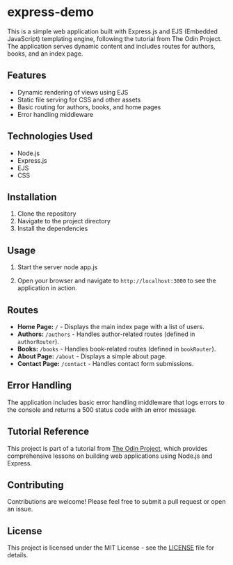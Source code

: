 # express-demo

This is a simple web application built with Express.js and EJS (Embedded JavaScript) templating engine, following the tutorial from The Odin Project. The application serves dynamic content and includes routes for authors, books, and an index page.

## Features

- Dynamic rendering of views using EJS
- Static file serving for CSS and other assets
- Basic routing for authors, books, and home pages
- Error handling middleware

## Technologies Used

- Node.js
- Express.js
- EJS
- CSS


## Installation

1. Clone the repository
2. Navigate to the project directory
3. Install the dependencies

## Usage
1. Start the server
node app.js


2. Open your browser and navigate to `http://localhost:3000` to see the application in action.

## Routes

- **Home Page:** `/` - Displays the main index page with a list of users.
- **Authors:** `/authors` - Handles author-related routes (defined in `authorRouter`).
- **Books:** `/books` - Handles book-related routes (defined in `bookRouter`).
- **About Page:** `/about` - Displays a simple about page.
- **Contact Page:** `/contact` - Handles contact form submissions.

## Error Handling

The application includes basic error handling middleware that logs errors to the console and returns a 500 status code with an error message.

## Tutorial Reference

This project is part of a tutorial from [The Odin Project](https://www.theodinproject.com/courses/nodejs/lessons/views), which provides comprehensive lessons on building web applications using Node.js and Express.

## Contributing

Contributions are welcome! Please feel free to submit a pull request or open an issue.

## License

This project is licensed under the MIT License - see the [LICENSE](LICENSE) file for details.